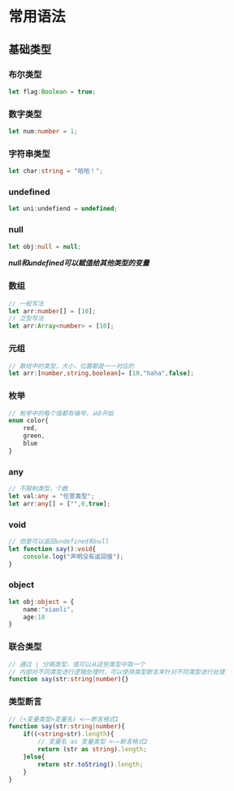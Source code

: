 # 常用语法

## 基础类型

### 布尔类型
```ts
let flag:Boolean = true;
```

### 数字类型
```ts
let num:number = 1;
```

### 字符串类型
```ts
let char:string = "哈哈！";
```

### undefined
```ts
let uni:undefiend = undefined;
```
### null
```ts
let obj:null = null;
```
***null和undefined可以赋值给其他类型的变量***

### 数组
```ts
// 一般写法
let arr:number[] = [10];
// 泛型写法
let arr:Array<number> = [10];
```

### 元组
```ts
// 数组中的类型，大小，位置都是一一对应的
let arr:[number,string,boolean]= [10,"haha",false];
```

### 枚举
```ts
// 枚举中的每个值都有编号，从0开始
enum color{
    red,
    green,
    blue
}
```

### any
```ts
// 不限制类型，个数
let val:any = "任意类型";
let arr:any[] = ["",0,true];
```

### void
```ts
// 但是可以返回undefined和null
let function say():void{
    console.log("声明没有返回值");
}
```

### object
```ts
let obj:object = {
    name:"xiaoli",
    age:18
} 
```

### 联合类型
```ts
// 通过 | 分隔类型，值可以从这些类型中取一个
// 内部对不同类型进行逻辑处理时，可以使用类型断言来针对不同类型进行处理
function say(str:string|number){}
```

### 类型断言
```ts
// (<变量类型>变量名) <——断言格式1
function say(str:string|number){
    if((<string>str).length){
        // 变量名 as 变量类型 <——断言格式2
        return (str as string).length;
    }else{
        return str.toString().length;
    }
}
```